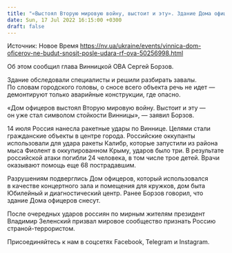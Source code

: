 ```yaml
---
title: "«Выстоял Вторую мировую войну, выстоит и эту». Здание Дома офицеров сносить не будут — глава Винницкой ОВА"
date: Sun, 17 Jul 2022 16:15:00 +0300
draft: false
---
```

Источник: Новое Время https://nv.ua/ukraine/events/vinnica-dom-oficerov-ne-budut-snosit-posle-udara-rf-ova-50256998.html


Об этом сообщил глава Винницкой ОВА Сергей Борзов.

Здание обследовали специалисты и решили разбирать завалы. По словам городского головы, о сносе всего объекта речь не идет — демонтируют только аварийные конструкции, где опасно.

«Дом офицеров выстоял Вторую мировую войну. Выстоит и эту — он уже стал символом стойкости Винницы», — заявил Борзов.

14 июля Россия нанесла ракетные удары по Виннице. Целями стали гражданские объекты в центре города. Российские оккупанты использовали для удара ракеты Калибр, которые запустили из района мыса Фиолент в оккупированном Крыму, ударов было три. В результате российской атаки погибли 24 человека, в том числе трое детей. Врачи оказывают помощь еще 68 пострадавшим.

Разрушениям подверглись Дом офицеров, который использовался в качестве концертного зала и помещения для кружков, дом быта Юбилейный и диагностический центр. Ранее Борзов говорил, что здание Дома офицеров снесут.

После очередных ударов россиян по мирным жителям президент Владимир Зеленский призвал мировое сообщество признать Россию страной-террористом.

Присоединяйтесь к нам в соцсетях Facebook, Telegram и Instagram.
